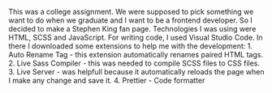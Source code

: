 This was a college assignment. We were supposed to pick something we want to do when we graduate and I want to be a frontend developer.
So I decided to make a Stephen King fan page.
Technologies I was using were HTML, SCSS and JavaScript.
For writing code, I used Visual Studio Code. In there I downloaded some extensions to help me with the development:
            1. Auto Rename Tag - this extension automatically renames paired HTML tags.
            2. Live Sass Compiler - this was needed to compile SCSS files to CSS files.
            3. Live Server - was helpfull because it automatically reloads the page when I make any change and save it.
            4. Prettier - Code formatter
